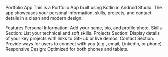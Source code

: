 
Portfolio App
This is a Portfolio App built using Kotlin in Android Studio. The app showcases your personal information, skills, projects, and contact details in a clean and modern design.

Features
Personal Information: Add your name, bio, and profile photo.
Skills Section: List your technical and soft skills.
Projects Section: Display details of your key projects with links to GitHub or live demos.
Contact Section: Provide ways for users to connect with you (e.g., email, LinkedIn, or phone).
Responsive Design: Optimized for both phones and tablets.
